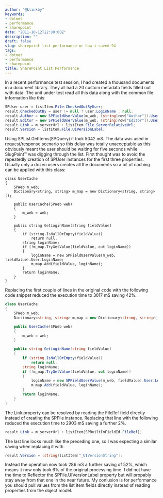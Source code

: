 ```yaml
---
author: "@klinkby"
keywords:
- dotnet
- performance
- sharepoint
date: "2011-10-12T22:00:00Z"
description: ""
draft: false
slug: sharepoint-list-performance-or-how-i-saved-94
tags:
- dotnet
- performance
- sharepoint
title: SharePoint List Performance
---
```



In a recent performance test session, I had created a thousand documents in a document library. They all had a 20 custom metadata fields filled out with data. The unit under test read all this data along with the common file information like this:   

```C#
SPUser user = listItem.File.CheckedOutByUser;
result.CheckedOutBy = user != null ? user.LoginName : null;
result.Author = new SPFieldUserValue(m_web, (string)row["Author"]).User.LoginName;
result.Editor = new SPFieldUserValue(m_web, (string)row["Editor"]).User.LoginName;
result.Link = m_serverUrl + listItem.File.ServerRelativeUrl;
result.Version = listItem.File.UIVersionLabel;
```

  Using SPList.GetItems(SPQuery) it took 5042 mS. The data was used in request/response scenario so this delay was totally unacceptable as this obviously meant the user should be waiting for five seconds while SlugPoint™ was digging through the list. First thought was to avoid the repeatedly creation of SPUser instances for the first three properties. Usually only a dozen users creates all the documents so a bit of caching can be applied with this class:   

<pre class="csharpcode"><code><span class="kwrd">class</span> UserCache
{
    SPWeb m_web;
    Dictionary&lt;<span class="kwrd">string</span>, <span class="kwrd">string</span>&gt; m_map = <span class="kwrd">new</span> Dictionary&lt;<span class="kwrd">string</span>, <span class="kwrd">string</span>&gt;();

    <span class="kwrd">public</span> UserCache(SPWeb web)
    {
        m_web = web;
    }

    <span class="kwrd">public</span> <span class="kwrd">string</span> GetLoginName(<span class="kwrd">string</span> fieldValue)
    {
        <span class="kwrd">if</span> (<span class="kwrd">string</span>.IsNullOrEmpty(fieldValue))
            <span class="kwrd">return</span> <span class="kwrd">null</span>;
        <span class="kwrd">string</span> loginName;
        <span class="kwrd">if</span> (!m_map.TryGetValue(fieldValue, <span class="kwrd">out</span> loginName))
        {
            loginName = <span class="kwrd">new</span> SPFieldUserValue(m_web, fieldValue).User.LoginName;
            m_map.Add(fieldValue, loginName);
        }        
        <span class="kwrd">return</span> loginName;
    }
}</code></pre>
  Replacing the first couple of lines in the original code with the following code snippet reduced the execution time to 3017 mS saving 42%.  

```C#
class UserCache
{
    SPWeb m_web;
    Dictionary<string, string> m_map = new Dictionary<string, string>();

    public UserCache(SPWeb web)
    {
        m_web = web;
    }

    public string GetLoginName(string fieldValue)
    {
        if (string.IsNullOrEmpty(fieldValue))
            return null;
        string loginName;
        if (!m_map.TryGetValue(fieldValue, out loginName))
        {
            loginName = new SPFieldUserValue(m_web, fieldValue).User.LoginName;
            m_map.Add(fieldValue, loginName);
        }        
        return loginName;
    }
}
```

  The Link property can be resolved by reading the FileRef field directly instead of creating the SPFile instance. Replacing that line with the following reduced the execution time to 2903 mS saving a further 2%.   

```C#
result.Link = m_serverUrl + listItem[SPBuiltInFieldId.FileRef];
```

  The last line looks much like the preceding one, so I was expecting a similar saving when replacing it with:   

```C#
result.Version = (string)listItem["_UIVersionString"];
```

  Instead the operation now took 286 mS a further saving of 52%, which means it now only took 6% of the original processing time. I did not have the time to Reflector the SPFile.UIVersionLabel property but will propably stay away from that one in the near future. My conlusion is for performance you should pull values from the list item fields directly instead of reading properties from the object model.


